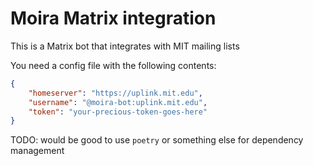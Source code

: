 # Moira Matrix integration

This is a Matrix bot that integrates with MIT mailing lists

You need a config file with the following contents:

```json
{
    "homeserver": "https://uplink.mit.edu",
    "username": "@moira-bot:uplink.mit.edu",
    "token": "your-precious-token-goes-here"
}
```

TODO: would be good to use `poetry` or something else for dependency management